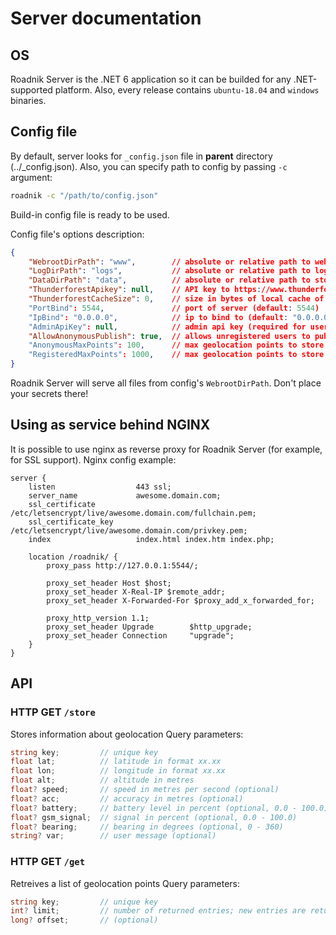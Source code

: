 # Server documentation

## OS
Roadnik Server is the .NET 6 application so it can be builded for any .NET-supported platform. Also, every release contains `ubuntu-18.04` and `windows` binaries.

## Config file
By default, server looks for `_config.json` file in __parent__ directory (../_config.json). Also, you can specify path to config by passing `-c` argument:
```bash
roadnik -c "/path/to/config.json"
```
Build-in config file is ready to be used.

Config file's options description:
```json
{
	"WebrootDirPath": "www",        // absolute or relative path to web app folder
	"LogDirPath": "logs",           // absolute or relative path to logs folder
	"DataDirPath": "data",          // absolute or relative path to storage folder
	"ThunderforestApikey": null,    // API key to https://www.thunderforest.com/ service. If this parameter is null or invalid, thunderforest maps will not work
	"ThunderforestCacheSize": 0,	// size in bytes of local cache of thunderforest tiles (default: 0)
	"PortBind": 5544,               // port of server (default: 5544)
	"IpBind": "0.0.0.0",            // ip to bind to (default: "0.0.0.0")
	"AdminApiKey": null,            // admin api key (required for user management)
	"AllowAnonymousPublish": true,	// allows unregistered users to publish geolocation data (**default: true**)
	"AnonymousMaxPoints": 100,		// max geolocation points to store for unregistered users (default: 100)
	"RegisteredMaxPoints": 1000,	// max geolocation points to store for registered users (default: 1000)
}
```
Roadnik Server will serve all files from config's `WebrootDirPath`. Don't place your secrets there!

## Using as service behind NGINX
It is possible to use nginx as reverse proxy for Roadnik Server (for example, for SSL support). Nginx config example:
```
server {
	listen 					443 ssl;
	server_name 			awesome.domain.com;
	ssl_certificate     	/etc/letsencrypt/live/awesome.domain.com/fullchain.pem;
	ssl_certificate_key 	/etc/letsencrypt/live/awesome.domain.com/privkey.pem;
	index 					index.html index.htm index.php;

	location /roadnik/ {
		proxy_pass http://127.0.0.1:5544/;
		
		proxy_set_header Host $host;
		proxy_set_header X-Real-IP $remote_addr;
		proxy_set_header X-Forwarded-For $proxy_add_x_forwarded_for;
		
		proxy_http_version 1.1;
		proxy_set_header Upgrade    	$http_upgrade;
		proxy_set_header Connection 	"upgrade";
	}
}
```

## API

### HTTP GET `/store`
Stores information about geolocation
Query parameters:
```C#
string key;         // unique key
float lat;          // latitude in format xx.xx
float lon;          // longitude in format xx.xx
float alt;          // altitude in metres
float? speed;       // speed in metres per second (optional)
float? acc;         // accuracy in metres (optional)
float? battery;     // battery level in percent (optional, 0.0 - 100.0)
float? gsm_signal;  // signal in percent (optional, 0.0 - 100.0)
float? bearing;     // bearing in degrees (optional, 0 - 360)
string? var;        // user message (optional)
```

### HTTP GET `/get`
Retreives a list of geolocation points
Query parameters:
```C#
string key;         // unique key
int? limit;         // number of returned entries; new entries are returned first (optional)
long? offset;       // (optional)
```

